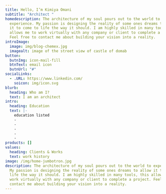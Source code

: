 ```yaml
---
title: Hello, I’m Kimiya Omani
subtitle: "Architect "
homedescription: The architecture of my soul pours out to the world to
  experience. My passion is designing the reality of some ones dreams to allow
  it to come to life the way it should. I am highly skilled in many tools, this
  allows me to work virtually with any company or client to complete a project.
  Feel free to contact me about building your vision into a reality.
introImage:
  image: img/blog-chemex.jpg
  imagealt: image of the street view of castle of domab
button:
  butnImg: icon-mail-fill
  btnText: email icon
  butnUrl: "#"
socialLinks:
  - .URL: https://www.linkedin.com/
    soicon: img/icon.svg
blurb:
  heading: Who am I?
  text: I am an architect
intro:
  heading: Education
  text: |-
    education listed
    -
    -
    -
    -
    -
products: []
values:
  heading: Clients & Works
  text: work history
image: /img/home-jumbotron.jpg
description: The architecture of my soul pours out to the world to experience.
  My passion is designing the reality of some ones dreams to allow it to come to
  life the way it should. I am highly skilled in many tools, this allows me to
  work virtually with any company or client to complete a project. Feel free to
  contact me about building your vision into a reality.
---
```

